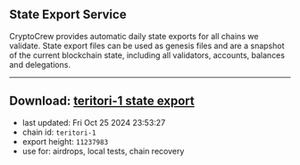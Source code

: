 ## State Export Service
CryptoCrew provides automatic daily state exports for all chains we validate. State export files can be used as genesis files and are a snapshot of the current blockchain state, including all validators, accounts, balances and delegations.

---
**Download: [teritori-1 state export](https://dl-eu2.ccvalidators.com/SERVICE/teritori/teritori-1_export_11237983.json)**
---

- last updated: Fri Oct 25 2024 23:53:27
- chain id: `teritori-1`
- export height: `11237983`
- use for: airdrops, local tests, chain recovery
